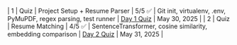 | 1 | Quiz | Project Setup + Resume Parser | 5/5 ✅ | Git init, virtualenv, .env, PyMuPDF, regex parsing, test runner | [Day 1 Quiz](quizzes/day1-quiz.md) | May 30, 2025 |
| 2 | Quiz | Resume Matching | 4/5 ✅ | SentenceTransformer, cosine similarity, embedding comparison | [Day 2 Quiz](quizzes/day2-quiz.md) | May 31, 2025 |
